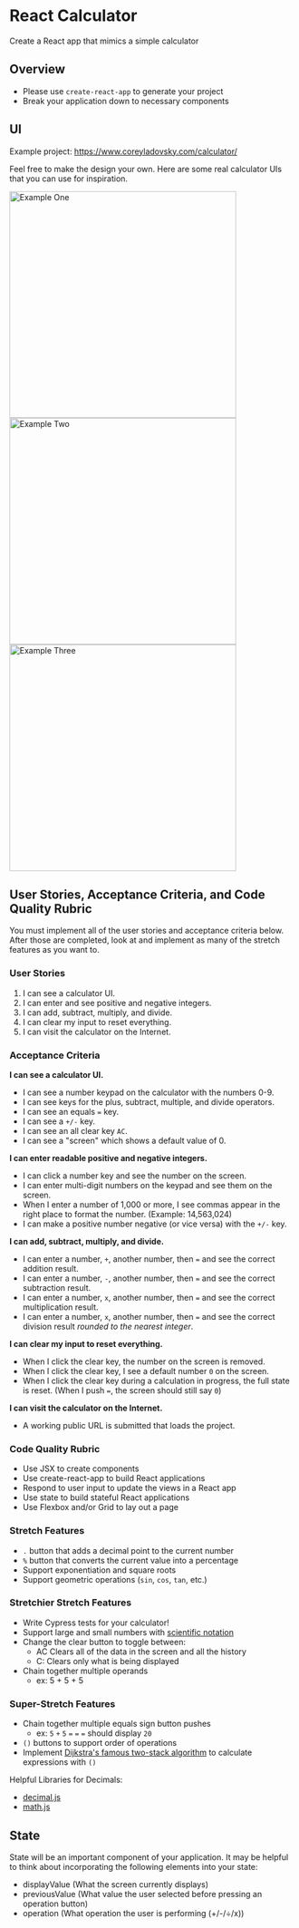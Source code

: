 # React Calculator

Create a React app that mimics a simple calculator

## Overview

- Please use `create-react-app` to generate your project
- Break your application down to necessary components

## UI

Example project: https://www.coreyladovsky.com/calculator/

Feel free to make the design your own.  Here are some real calculator UIs that you can use for inspiration.

<img src="./images/exampleScreenshotOne.png" alt="Example One" width="400">
<img src="./images/exampleScreenshotTwo.png" alt="Example Two" width="400">
<img src="./images/exampleScreenshotThree.png" alt="Example Three" width="400">

## User Stories, Acceptance Criteria, and Code Quality Rubric

You must implement all of the user stories and acceptance criteria below. After those are completed, look at and implement as many of the stretch features as you want to.

### User Stories

1. I can see a calculator UI.
1. I can enter and see positive and negative integers.
1. I can add, subtract, multiply, and divide.
1. I can clear my input to reset everything.
1. I can visit the calculator on the Internet.

### Acceptance Criteria

**I can see a calculator UI.**

- I can see a number keypad on the calculator with the numbers 0-9.
- I can see keys for the plus, subtract, multiple, and divide operators.
- I can see an equals `=` key.
- I can see a `+/-` key.
- I can see an all clear key `AC`.
- I can see a "screen" which shows a default value of 0.

**I can enter readable positive and negative integers.**

- I can click a number key and see the number on the screen.
- I can enter multi-digit numbers on the keypad and see them on the screen.
- When I enter a number of 1,000 or more, I see commas appear in the right place to format the number. (Example: 14,563,024)
- I can make a positive number negative (or vice versa) with the `+/-` key.

**I can add, subtract, multiply, and divide.**

- I can enter a number, `+`, another number, then `=` and see the correct addition result.
- I can enter a number, `-`, another number, then `=` and see the correct subtraction result.
- I can enter a number, `x`, another number, then `=` and see the correct multiplication result.
- I can enter a number, `x`, another number, then `=` and see the correct division result _rounded to the nearest integer_.

**I can clear my input to reset everything.**

- When I click the clear key, the number on the screen is removed.
- When I click the clear key, I see a default number `0` on the screen.
- When I click the clear key during a calculation in progress, the full state is reset. (When I push `=`, the screen should still say `0`)

**I can visit the calculator on the Internet.**

- A working public URL is submitted that loads the project.

### Code Quality Rubric

- Use JSX to create components
- Use create-react-app to build React applications
- Respond to user input to update the views in a React app
- Use state to build stateful React applications
- Use Flexbox and/or Grid to lay out a page

### Stretch Features

- `.` button that adds a decimal point to the current number
- `%` button that converts the current value into a percentage
- Support exponentiation and square roots
- Support geometric operations (`sin`, `cos`, `tan`, etc.)

### Stretchier Stretch Features
- Write Cypress tests for your calculator!
- Support large and small numbers with [scientific notation](https://en.wikipedia.org/wiki/Scientific_notation#E_notation)
- Change the clear button to toggle between:
    - AC Clears all of the data in the screen and all the history
    - C: Clears only what is being displayed
- Chain together multiple operands
    - ex:  5 + 5 + 5

### Super-Stretch Features
- Chain together multiple equals sign button pushes
    - ex: `5` `+` `5` `=` `=` `=` should display `20`
- `()` buttons to support order of operations
- Implement [Dijkstra's famous two-stack algorithm](https://youtu.be/0sixdU-cehs?t=395) to calculate expressions with `()`


Helpful Libraries for Decimals:
- [decimal.js](https://mikemcl.github.io/decimal.js/)
- [math.js](https://mathjs.org/)


## State

State will be an important component of your application.  It may be helpful to think about incorporating the following elements into your state:

- displayValue (What the screen currently displays)
- previousValue (What value the user selected before pressing an operation button)
- operation (What operation the user is performing (+/-/÷/x))

